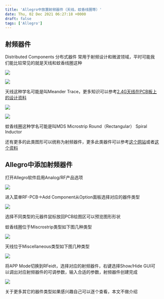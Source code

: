 ```yaml
---
title: 'Allegro中放置射频器件（天线，蚊香线圈等）'
date: Thu, 02 Dec 2021 06:27:18 +0000
draft: false
tags: ['Allegro']
---
```


射频器件
----

Distributed Components 分布式器件 常用于射频设计和微波领域，平时可能我们能比较常见的就是天线和蚊香线圈这种

![](https://a1024.synology.me:222/images/blog2022/5ab5c9ea15ce36d3ad2b57473af33a87e950b19e.jpg)

![](https://a1024.synology.me:222/images/blog2022/src%3Dhttp___file2.dzsc.com_data_18_10_27_9207_135508168.jpg%26refer%3Dhttp___file2.dzsc.jpg)

天线这种学名可能是叫Meander Trace，更多知识可以参考[2.4G天线在PCB板上的设计资料](https://blog.csdn.net/qq_42792038/article/details/82024555)

![](https://a1024.synology.me:222/images/blog2022/pcb_spiral_inductor.jpg)

![](https://a1024.synology.me:222/images/blog2022/Coil8-9.png)

蚊香线圈这种学名可能是叫MDS Microstrip Round（Rectangular） Spiral Inductor

还有更多的此类图形可以统称为射频器件，更多此类器件可以参考[这个网站](https://edadocs.software.keysight.com/pages/viewpage.action?pageId=5693357)或者[这个资料](https://layouto.lanzouo.com/irqfux4wnmj)

Allegro中添加射频器件
--------------

打开Allegro软件启用Analog/RF产品选项

![](https://a1024.synology.me:222/images/blog2022/Snipaste_2021-12-02_13-55-26.png)

进入菜单RF-PCB->Add Component从Option面板选择对应的器件类型

![](https://a1024.synology.me:222/images/blog2022/Snipaste_2021-12-02_13-58-26.png)

选择不同类型的元器件鼠标放回PCB绘图区可以预览图形形状

蚊香线圈位于Miscrostrip类型如下图几种类型

![](https://a1024.synology.me:222/images/blog2022/Snipaste_2021-12-02_14-12-19.png)

天线位于Miscellaneous类型如下图几种类型

![](https://a1024.synology.me:222/images/blog2022/Snipaste_2021-12-02_14-14-58.png)

将APP Mode切换到RFeidt，选择对应的射频器件，右键选择Show/Hide GUI可以调出对应射频器件的可调参数，输入合适的参数，射频器件创建完成

![](https://a1024.synology.me:222/images/blog2022/Snipaste_2021-12-02_14-18-35.png)

关于更多其它的器件类型如果感兴趣自己可以逐个查看，本文不做介绍